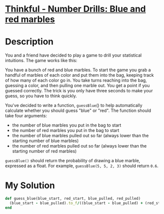 # [Thinkful - Number Drills: Blue and red marbles](https://www.codewars.com/kata/5862f663b4e9d6f12b00003b)

# Description
You and a friend have decided to play a game to drill your statistical intuitions. The game works like this:

You have a bunch of red and blue marbles. To start the game you grab a handful of marbles of each color and put them 
into the bag, keeping track of how many of each color go in. You take turns reaching into the bag, guessing a color, and
then pulling one marble out. You get a point if you guessed correctly. The trick is you only have three seconds to make 
your guess, so you have to think quickly.

You've decided to write a function, `guessBlue`() to help automatically calculate whether you should guess "blue" or 
"red". The function should take four arguments:

* the number of blue marbles you put in the bag to start
* the number of red marbles you put in the bag to start
* the number of blue marbles pulled out so far (always lower than the starting number of blue marbles)
* the number of red marbles pulled out so far (always lower than the starting number of red marbles)

`guessBlue()` should return the probability of drawing a blue marble, expressed as a float. For example, 
`guessBlue(5, 5, 2, 3)` should return `0.6`.

# My Solution
```ruby
def guess_blue(blue_start, red_start, blue_pulled, red_pulled)
  (blue_start - blue_pulled).to_f/((blue_start - blue_pulled) + (red_start - red_pulled))
end
```
